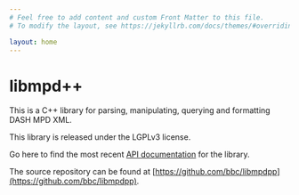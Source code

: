 ```yaml
---
# Feel free to add content and custom Front Matter to this file.
# To modify the layout, see https://jekyllrb.com/docs/themes/#overriding-theme-defaults

layout: home
---
```

# libmpd++

This is a C++ library for parsing, manipulating, querying and formatting DASH MPD XML.

This library is released under the LGPLv3 license.

Go here to find the most recent [API documentation](api/current) for the library.

The source repository can be found at [https://github.com/bbc/libmpdpp](https://github.com/bbc/libmpdpp).

